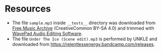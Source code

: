 # Resources

- The file `sample.mp3` inside `__tests__` directory was downloaded from [Free Music Archive](http://freemusicarchive.org/music/Captive_Portal/Toy_Sounds_Vol_1/Captive_Portal_-_Toy_Sounds_Vol_1_-_01_You_Can_Use) (CreativeCommon BY-SA 4.0) and trimmed with [WavePad Audio Editing Software](https://www.nch.com.au/wavepad/index.html).
- The file `Under The Ice (Scene edit).mp3` is performed by UNKLE and downloaded from https://relentlessenergy.bandcamp.com/releases.
